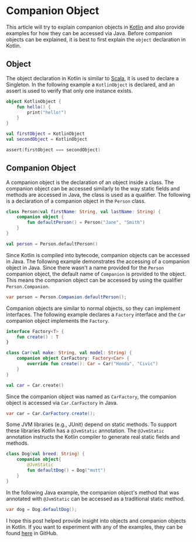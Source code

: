 # Companion Object

This article will try to explain companion objects in [Kotlin](https://kotlinlang.org) and also provide examples for 
how they can be accessed via Java. Before companion objects can be explained, it is best to first explain the 
`object` declaration in Kotlin.

## Object

The object declaration in Kotlin is similar to [Scala](https://www.scala-lang.org), it is used to declare a Singleton. 
In the following example a `KotlinObject` is declared, and an assert is used to verify that only one instance exists.

```kotlin
object KotlinObject {
    fun hello() {
        print("hello!")
    } 
}

val firstObject = KotlinObject
val secondObject = KotlinObject

assert(firstObject === secondObject)
```

## Companion Object

A companion object is the declaration of an object inside a class. The companion object can be accessed similarly to 
the way static fields and methods are accessed in Java, the class is used as a qualifier. The following is a declaration
of a companion object in the `Person` class. 

```kotlin
class Person(val firstName: String, val lastName: String) {
    companion object {
        fun defaultPerson() = Person("Jane", "Smith") 
    }
}

val person = Person.defaultPerson()
```

Since Kotlin is compiled into bytecode, companion objects can be accessed in Java. The following example demonstrates 
the accessing of a companion object in Java. Since there wasn't a name provided for the `Person` companion object,
the default name of `Companion` is provided to the object. This means the companion object can be accessed by using the 
qualifier `Person.Companion`.

```java
var person = Person.Companion.defaultPerson();
```

Companion objects are similar to normal objects, so they can implement interfaces. The following example declares a 
`Factory` interface and the `Car` companion object implements the `Factory`. 

```kotlin
interface Factory<T> {
    fun create() : T
}

class Car(val make: String, val model: String) {
    companion object CarFactory: Factory<Car> {
        override fun create(): Car = Car("Honda", "Civic")
    }
}

val car = Car.create()
```

Since the companion object was named as `CarFactory`, the companion object is accessed via `Car.CarFactory` in Java. 

```java
var car = Car.CarFactory.create();
```

Some JVM libraries (e.g., JUnit) depend on static methods. To support these libraries Kotlin has a `@JvmStatic` 
annotation. The `@JvmStatic` annotation instructs the Kotlin compiler to generate real static fields and methods.

```kotlin
class Dog(val breed: String) {
    companion object{
        @JvmStatic
        fun defaultDog() = Dog("mutt")
    }
}
```

In the following Java example, the companion object's method that was annotated with `@JvmStatic` can be accessed as a 
traditional static method.

```java
var dog = Dog.defaultDog();
```

I hope this post helped provide insight into objects and companion objects in Kotlin. If you want to experiment 
with any of the examples, they can be found [here](https://github.com/seanking/companion-objects-kotlin) in GitHub.
